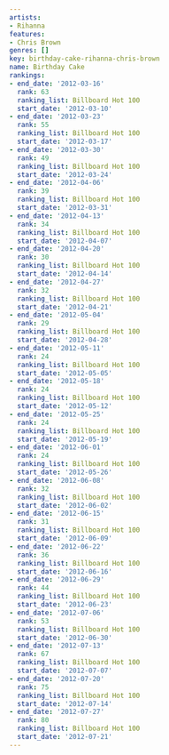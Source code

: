 ```yaml
---
artists:
- Rihanna
features:
- Chris Brown
genres: []
key: birthday-cake-rihanna-chris-brown
name: Birthday Cake
rankings:
- end_date: '2012-03-16'
  rank: 63
  ranking_list: Billboard Hot 100
  start_date: '2012-03-10'
- end_date: '2012-03-23'
  rank: 55
  ranking_list: Billboard Hot 100
  start_date: '2012-03-17'
- end_date: '2012-03-30'
  rank: 49
  ranking_list: Billboard Hot 100
  start_date: '2012-03-24'
- end_date: '2012-04-06'
  rank: 39
  ranking_list: Billboard Hot 100
  start_date: '2012-03-31'
- end_date: '2012-04-13'
  rank: 34
  ranking_list: Billboard Hot 100
  start_date: '2012-04-07'
- end_date: '2012-04-20'
  rank: 30
  ranking_list: Billboard Hot 100
  start_date: '2012-04-14'
- end_date: '2012-04-27'
  rank: 32
  ranking_list: Billboard Hot 100
  start_date: '2012-04-21'
- end_date: '2012-05-04'
  rank: 29
  ranking_list: Billboard Hot 100
  start_date: '2012-04-28'
- end_date: '2012-05-11'
  rank: 24
  ranking_list: Billboard Hot 100
  start_date: '2012-05-05'
- end_date: '2012-05-18'
  rank: 24
  ranking_list: Billboard Hot 100
  start_date: '2012-05-12'
- end_date: '2012-05-25'
  rank: 24
  ranking_list: Billboard Hot 100
  start_date: '2012-05-19'
- end_date: '2012-06-01'
  rank: 24
  ranking_list: Billboard Hot 100
  start_date: '2012-05-26'
- end_date: '2012-06-08'
  rank: 32
  ranking_list: Billboard Hot 100
  start_date: '2012-06-02'
- end_date: '2012-06-15'
  rank: 31
  ranking_list: Billboard Hot 100
  start_date: '2012-06-09'
- end_date: '2012-06-22'
  rank: 36
  ranking_list: Billboard Hot 100
  start_date: '2012-06-16'
- end_date: '2012-06-29'
  rank: 44
  ranking_list: Billboard Hot 100
  start_date: '2012-06-23'
- end_date: '2012-07-06'
  rank: 53
  ranking_list: Billboard Hot 100
  start_date: '2012-06-30'
- end_date: '2012-07-13'
  rank: 67
  ranking_list: Billboard Hot 100
  start_date: '2012-07-07'
- end_date: '2012-07-20'
  rank: 75
  ranking_list: Billboard Hot 100
  start_date: '2012-07-14'
- end_date: '2012-07-27'
  rank: 80
  ranking_list: Billboard Hot 100
  start_date: '2012-07-21'
---
```


